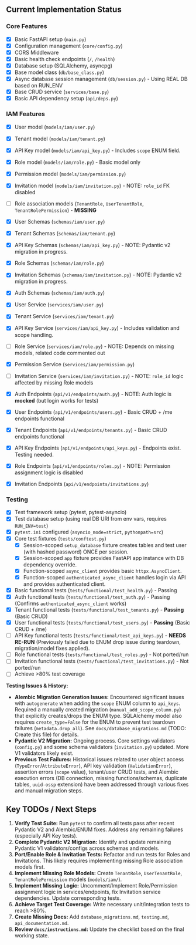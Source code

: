 ## Current Implementation Status

### Core Features

- [x] Basic FastAPI setup (`main.py`)
- [x] Configuration management (`core/config.py`)
- [x] CORS Middleware
- [x] Basic health check endpoints (`/`, `/health`)
- [x] Database setup (SQLAlchemy, asyncpg)
- [x] Base model class (`db/base_class.py`)
- [x] Async database session management (`db/session.py`) - Using REAL DB based on RUN_ENV
- [x] Base CRUD service (`services/base.py`)
- [x] Basic API dependency setup (`api/deps.py`)

### IAM Features

- [x] User model (`models/iam/user.py`)
- [x] Tenant model (`models/iam/tenant.py`)
- [x] API Key model (`models/iam/api_key.py`) - Includes `scope` ENUM field.
- [x] Role model (`models/iam/role.py`) - Basic model only
- [x] Permission model (`models/iam/permission.py`)
- [x] Invitation model (`models/iam/invitation.py`) - NOTE: `role_id` FK disabled
- [ ] Role association models (`TenantRole`, `UserTenantRole`, `TenantRolePermission`) - **MISSING**

- [x] User Schemas (`schemas/iam/user.py`)
- [x] Tenant Schemas (`schemas/iam/tenant.py`)
- [x] API Key Schemas (`schemas/iam/api_key.py`) - NOTE: Pydantic v2 migration in progress.
- [x] Role Schemas (`schemas/iam/role.py`)
- [x] Invitation Schemas (`schemas/iam/invitation.py`) - NOTE: Pydantic v2 migration in progress.
- [x] Auth Schemas (`schemas/iam/auth.py`)

- [x] User Service (`services/iam/user.py`)
- [x] Tenant Service (`services/iam/tenant.py`)
- [x] API Key Service (`services/iam/api_key.py`) - Includes validation and scope handling.
- [ ] Role Service (`services/iam/role.py`) - NOTE: Depends on missing models, related code commented out
- [x] Permission Service (`services/iam/permission.py`)
- [ ] Invitation Service (`services/iam/invitation.py`) - NOTE: `role_id` logic affected by missing Role models

- [x] Auth Endpoints (`api/v1/endpoints/auth.py`) - NOTE: Auth logic is **mocked** (but login works for tests)
- [x] User Endpoints (`api/v1/endpoints/users.py`) - Basic CRUD + /me endpoints functional
- [x] Tenant Endpoints (`api/v1/endpoints/tenants.py`) - Basic CRUD endpoints functional
- [x] API Key Endpoints (`api/v1/endpoints/api_keys.py`) - Endpoints exist. Testing needed.
- [x] Role Endpoints (`api/v1/endpoints/roles.py`) - NOTE: Permission assignment logic is disabled
- [x] Invitation Endpoints (`api/v1/endpoints/invitations.py`)

### Testing

- [x] Test framework setup (pytest, pytest-asyncio)
- [x] Test database setup (using real DB URI from env vars, requires `RUN_ENV=test`)
- [x] `pytest.ini` configured (`asyncio_mode=strict`, `pythonpath=src`)
- [x] Core test fixtures (`tests/conftest.py`)
    - [x] Session-scoped `setup_database` fixture creates tables and test user (with hashed password) ONCE per session.
    - [x] Session-scoped `app` fixture provides FastAPI app instance with DB dependency override.
    - [x] Function-scoped `async_client` provides basic `httpx.AsyncClient`.
    - [x] Function-scoped `authenticated_async_client` handles login via API and provides authenticated client.
- [x] Basic functional tests (`tests/functional/test_health.py`) - Passing
- [x] Auth functional tests (`tests/functional/test_auth.py`) - Passing (Confirms `authenticated_async_client` works)
- [x] Tenant functional tests (`tests/functional/test_tenants.py`) - **Passing** (Basic CRUD)
- [x] User functional tests (`tests/functional/test_users.py`) - **Passing** (Basic CRUD + /me)
- [ ] API Key functional tests (`tests/functional/test_api_keys.py`) - **NEEDS RE-RUN** (Previously failed due to ENUM drop issue during teardown, migration/model fixes applied).
- [ ] Role functional tests (`tests/functional/test_roles.py`) - Not ported/run
- [ ] Invitation functional tests (`tests/functional/test_invitations.py`) - Not ported/run
- [ ] Achieve >80% test coverage

**Testing Issues & History:**

*   **Alembic Migration Generation Issues:** Encountered significant issues with `autogenerate` when adding the `scope` ENUM column to `api_keys`. Required a manually created migration (`manual_add_scope_column.py`) that explicitly creates/drops the ENUM type. SQLAlchemy model also requires `create_type=False` for the ENUM to prevent test teardown failures (`metadata.drop_all`). See `docs/database_migrations.md` (TODO: Create this file) for details.
*   **Pydantic V2 Migration:** Ongoing process. Core settings validators (`config.py`) and some schema validators (`invitation.py`) updated. More V1 validators likely exist.
*   **Previous Test Failures:** Historical issues related to user object access (`TypeError`/`AttributeError`), API key validation (`ValidationError`), assertion errors (`scope` value), tenant/user CRUD tests, and Alembic execution errors (DB connection, missing functions/schemas, duplicate tables, `uuid-ossp` extension) have been addressed through various fixes and manual migration steps.

## Key TODOs / Next Steps

1.  **Verify Test Suite:** Run `pytest` to confirm all tests pass after recent Pydantic V2 and Alembic/ENUM fixes. Address any remaining failures (especially API Key tests).
2.  **Complete Pydantic V2 Migration:** Identify and update remaining Pydantic V1 validators/configs across schemas and models.
3.  **Port/Enable Role & Invitation Tests:** Refactor and run tests for Roles and Invitations. This likely requires implementing missing Role association models first.
4.  **Implement Missing Role Models:** Create `TenantRole`, `UserTenantRole`, `TenantRolePermission` models (`models/iam/`).
5.  **Implement Missing Logic:** Uncomment/Implement Role/Permission assignment logic in services/endpoints, fix Invitation service dependencies. Update corresponding tests.
6.  **Achieve Target Test Coverage:** Write necessary unit/integration tests to reach >80%.
7.  **Create Missing Docs:** Add `database_migrations.md`, `testing.md`, `api_documentation.md`.
8.  **Review `docs/instructions.md`:** Update the checklist based on the final working state. 